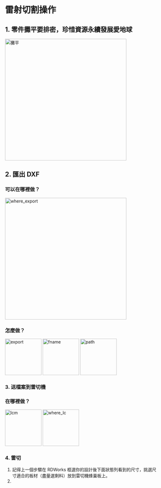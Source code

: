 # 雷射切割操作

## 1. 零件攤平要排密，珍惜資源永續發展愛地球

<img src="http://nandemoi.github.io/zl111/lc/lc.001.jpg" alt="攤平" height="400">

## 2. 匯出 DXF

### 可以在哪裡做？

<img src="http://nandemoi.github.io/zl111/lc/lc.002.jpg" alt="where_export" height="400">

### 怎麼做？

<img src="http://nandemoi.github.io/zl111/lc/lc.003.jpeg" alt="export" height="120">

<img src="http://nandemoi.github.io/zl111/lc/lc.004.jpeg" alt="fname" height="120">

<img src="http://nandemoi.github.io/zl111/lc/lc.005.jpeg" alt="path" height="120">

### 3. 送檔案到雷切機

### 在哪裡做？

<img src="http://nandemoi.github.io/zl111/lc/lcm.jpeg" alt="lcm" height="120">

<img src="http://nandemoi.github.io/zl111/lc/lc.013.jpg" alt="where_lc" height="120">

### 4. 雷切

1. 記得上一個步驟在 RDWorks 框選你的設計後下面狀態列看到的尺寸，挑選尺寸適合的板材（盡量選剩料）放到雷切機蜂巢板上。
2. 